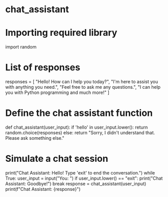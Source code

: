 # chat_assistant

# Importing required library
import random

# List of responses
responses = [
    "Hello! How can I help you today?",
    "I'm here to assist you with anything you need.",
    "Feel free to ask me any questions.",
    "I can help you with Python programming and much more!"
]

# Define the chat assistant function
def chat_assistant(user_input):
    if 'hello' in user_input.lower():
        return random.choice(responses)
    else:
        return "Sorry, I didn't understand that. Please ask something else."

# Simulate a chat session
print("Chat Assistant: Hello! Type 'exit' to end the conversation.")
while True:
    user_input = input("You: ")
    if user_input.lower() == "exit":
        print("Chat Assistant: Goodbye!")
        break
    response = chat_assistant(user_input)
    print(f"Chat Assistant: {response}")
